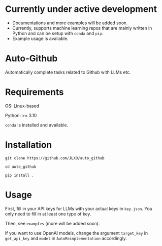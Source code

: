 # Currently under active development

- Documentations and more examples will be added soon.
- Currently, supports machine learning repos that are mainly written in Python and can be setup with `conda` and `pip`.
- Example usage is available.

# Auto-Github
Automatically complete tasks related to Github with LLMs etc.

# Requirements

OS: Linux-based

Python: >= 3.10

`conda` is installed and available.

# Installation

`git clone https://github.com/JLX0/auto_github`

`cd auto_github`

`pip install .`

# Usage

First, fill in your API keys for LLMs with your actual keys in `key.json`. You only need to fill in at least one type of key.

Then, see `examples` (more will be added soon).

If you want to use OpenAI models, change the argument `target_key` in `get_api_key` and `model` in `AutoReimplementation` accordingly.


